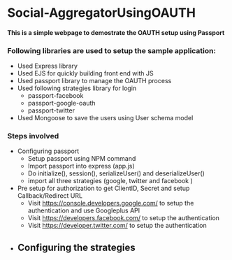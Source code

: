 # Social-AggregatorUsingOAUTH
#### This is a simple webpage to demostrate the OAUTH setup using Passport

### Following libraries are used to setup the sample application:
- Used Express library 
- Used EJS for quickly building front end with JS
- Used passport library to manage the OAUTH process
- Used following strategies library for login
  - passport-facebook
  - passport-google-oauth
  - passport-twitter
- Used Mongoose to save the users using User schema model

### Steps involved
- Configuring passport
  - Setup passport using NPM command
  - Import passport into express (app.js)
  - Do initialize(), session(), serializeUser() and deserializeUser()
  - import all three strategies (google, twitter and facebook )
- Pre setup for authorization to get ClientID, Secret and setup Callback/Redirect URL
  - Visit https://console.developers.google.com/ to setup the authentication and use Googleplus API
  - Visit https://developers.facebook.com/ to setup the authentication
  - Visit https://developer.twitter.com/ to setup the authentication
- Configuring the strategies
  - 
